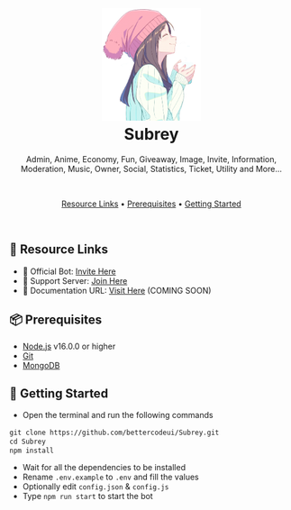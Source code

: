 <h1 align="center">
  <br>
  <a href="https://github.com/bettercodeui/Subrey"><img src="subrey.png" height="200" alt="Subrey Logo"></a>
  <br>
  Subrey
  <br>
</h1>

<p align="center">Admin, Anime, Economy, Fun, Giveaway, Image, Invite, Information, Moderation, Music, Owner, Social, Statistics, Ticket, Utility and More...</p>

<br>

<p align="center">
  <a href="#-resource-links">Resource Links</a>
  •
  <a href="#-prerequisites">Prerequisites</a>
  •
  <a href="#-getting-started">Getting Started</a>
</p>

<br>

## 🔗 Resource Links

- 🤖 Official Bot: [Invite Here]() 
- 🤝 Support Server: [Join Here](https://dsc.gg/matrixbyte)
- 📂 Documentation URL: [Visit Here]() (COMING SOON)

## 📦 Prerequisites

- [Node.js](https://nodejs.org/en/) v16.0.0 or higher
- [Git](https://git-scm.com/downloads)
- [MongoDB](https://www.mongodb.com)

## 🚀 Getting Started

- Open the terminal and run the following commands

```
git clone https://github.com/bettercodeui/Subrey.git
cd Subrey
npm install
```

- Wait for all the dependencies to be installed
- Rename `.env.example` to `.env` and fill the values
- Optionally edit `config.json` & `config.js`
- Type `npm run start` to start the bot

<br>

